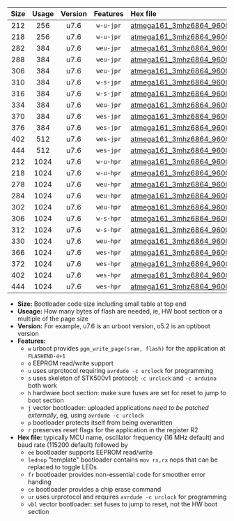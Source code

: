 |Size|Usage|Version|Features|Hex file|
|:-:|:-:|:-:|:-:|:--|
|212|256|u7.6|`w-u-jpr`|[atmega161_3mhz6864_9600bps_ur_vbl.hex](https://raw.githubusercontent.com/stefanrueger/urboot/main/atmega161_3mhz6864_9600bps_ur_vbl.hex)|
|218|256|u7.6|`w-u-jpr`|[atmega161_3mhz6864_9600bps_lednop_ur_vbl.hex](https://raw.githubusercontent.com/stefanrueger/urboot/main/atmega161_3mhz6864_9600bps_lednop_ur_vbl.hex)|
|282|384|u7.6|`weu-jpr`|[atmega161_3mhz6864_9600bps_ee_ur_vbl.hex](https://raw.githubusercontent.com/stefanrueger/urboot/main/atmega161_3mhz6864_9600bps_ee_ur_vbl.hex)|
|288|384|u7.6|`weu-jpr`|[atmega161_3mhz6864_9600bps_ee_lednop_ur_vbl.hex](https://raw.githubusercontent.com/stefanrueger/urboot/main/atmega161_3mhz6864_9600bps_ee_lednop_ur_vbl.hex)|
|306|384|u7.6|`weu-jpr`|[atmega161_3mhz6864_9600bps_ee_lednop_fr_ur_vbl.hex](https://raw.githubusercontent.com/stefanrueger/urboot/main/atmega161_3mhz6864_9600bps_ee_lednop_fr_ur_vbl.hex)|
|310|384|u7.6|`w-s-jpr`|[atmega161_3mhz6864_9600bps_vbl.hex](https://raw.githubusercontent.com/stefanrueger/urboot/main/atmega161_3mhz6864_9600bps_vbl.hex)|
|316|384|u7.6|`w-s-jpr`|[atmega161_3mhz6864_9600bps_lednop_vbl.hex](https://raw.githubusercontent.com/stefanrueger/urboot/main/atmega161_3mhz6864_9600bps_lednop_vbl.hex)|
|334|384|u7.6|`weu-jpr`|[atmega161_3mhz6864_9600bps_ee_lednop_fr_ce_ur_vbl.hex](https://raw.githubusercontent.com/stefanrueger/urboot/main/atmega161_3mhz6864_9600bps_ee_lednop_fr_ce_ur_vbl.hex)|
|370|384|u7.6|`wes-jpr`|[atmega161_3mhz6864_9600bps_ee_vbl.hex](https://raw.githubusercontent.com/stefanrueger/urboot/main/atmega161_3mhz6864_9600bps_ee_vbl.hex)|
|376|384|u7.6|`wes-jpr`|[atmega161_3mhz6864_9600bps_ee_lednop_vbl.hex](https://raw.githubusercontent.com/stefanrueger/urboot/main/atmega161_3mhz6864_9600bps_ee_lednop_vbl.hex)|
|402|512|u7.6|`wes-jpr`|[atmega161_3mhz6864_9600bps_ee_lednop_fr_vbl.hex](https://raw.githubusercontent.com/stefanrueger/urboot/main/atmega161_3mhz6864_9600bps_ee_lednop_fr_vbl.hex)|
|444|512|u7.6|`wes-jpr`|[atmega161_3mhz6864_9600bps_ee_lednop_fr_ce_vbl.hex](https://raw.githubusercontent.com/stefanrueger/urboot/main/atmega161_3mhz6864_9600bps_ee_lednop_fr_ce_vbl.hex)|
|212|1024|u7.6|`w-u-hpr`|[atmega161_3mhz6864_9600bps_ur.hex](https://raw.githubusercontent.com/stefanrueger/urboot/main/atmega161_3mhz6864_9600bps_ur.hex)|
|218|1024|u7.6|`w-u-hpr`|[atmega161_3mhz6864_9600bps_lednop_ur.hex](https://raw.githubusercontent.com/stefanrueger/urboot/main/atmega161_3mhz6864_9600bps_lednop_ur.hex)|
|278|1024|u7.6|`weu-hpr`|[atmega161_3mhz6864_9600bps_ee_ur.hex](https://raw.githubusercontent.com/stefanrueger/urboot/main/atmega161_3mhz6864_9600bps_ee_ur.hex)|
|284|1024|u7.6|`weu-hpr`|[atmega161_3mhz6864_9600bps_ee_lednop_ur.hex](https://raw.githubusercontent.com/stefanrueger/urboot/main/atmega161_3mhz6864_9600bps_ee_lednop_ur.hex)|
|302|1024|u7.6|`weu-hpr`|[atmega161_3mhz6864_9600bps_ee_lednop_fr_ur.hex](https://raw.githubusercontent.com/stefanrueger/urboot/main/atmega161_3mhz6864_9600bps_ee_lednop_fr_ur.hex)|
|306|1024|u7.6|`w-s-hpr`|[atmega161_3mhz6864_9600bps.hex](https://raw.githubusercontent.com/stefanrueger/urboot/main/atmega161_3mhz6864_9600bps.hex)|
|312|1024|u7.6|`w-s-hpr`|[atmega161_3mhz6864_9600bps_lednop.hex](https://raw.githubusercontent.com/stefanrueger/urboot/main/atmega161_3mhz6864_9600bps_lednop.hex)|
|330|1024|u7.6|`weu-hpr`|[atmega161_3mhz6864_9600bps_ee_lednop_fr_ce_ur.hex](https://raw.githubusercontent.com/stefanrueger/urboot/main/atmega161_3mhz6864_9600bps_ee_lednop_fr_ce_ur.hex)|
|366|1024|u7.6|`wes-hpr`|[atmega161_3mhz6864_9600bps_ee.hex](https://raw.githubusercontent.com/stefanrueger/urboot/main/atmega161_3mhz6864_9600bps_ee.hex)|
|372|1024|u7.6|`wes-hpr`|[atmega161_3mhz6864_9600bps_ee_lednop.hex](https://raw.githubusercontent.com/stefanrueger/urboot/main/atmega161_3mhz6864_9600bps_ee_lednop.hex)|
|402|1024|u7.6|`wes-hpr`|[atmega161_3mhz6864_9600bps_ee_lednop_fr.hex](https://raw.githubusercontent.com/stefanrueger/urboot/main/atmega161_3mhz6864_9600bps_ee_lednop_fr.hex)|
|444|1024|u7.6|`wes-hpr`|[atmega161_3mhz6864_9600bps_ee_lednop_fr_ce.hex](https://raw.githubusercontent.com/stefanrueger/urboot/main/atmega161_3mhz6864_9600bps_ee_lednop_fr_ce.hex)|

- **Size:** Bootloader code size including small table at top end
- **Useage:** How many bytes of flash are needed, ie, HW boot section or a multiple of the page size
- **Version:** For example, u7.6 is an urboot version, o5.2 is an optiboot version
- **Features:**
  + `w` urboot provides `pgm_write_page(sram, flash)` for the application at `FLASHEND-4+1`
  + `e` EEPROM read/write support
  + `u` uses urprotocol requiring `avrdude -c urclock` for programming
  + `s` uses skeleton of STK500v1 protocol; `-c urclock` and `-c arduino` both work
  + `h` hardware boot section: make sure fuses are set for reset to jump to boot section
  + `j` vector bootloader: uploaded applications *need to be patched externally*, eg, using `avrdude -c urclock`
  + `p` bootloader protects itself from being overwritten
  + `r` preserves reset flags for the application in the register R2
- **Hex file:** typically MCU name, oscillator frequency (16 MHz default) and baud rate (115200 default) followed by
  + `ee` bootloader supports EEPROM read/write
  + `lednop` "template" bootloader contains `mov rx,rx` nops that can be replaced to toggle LEDs
  + `fr` bootloader provides non-essential code for smoother error handing
  + `ce` bootloader provides a chip erase command
  + `ur` uses urprotocol and requires `avrdude -c urclock` for programming
  + `vbl` vector bootloader: set fuses to jump to reset, not the HW boot section
